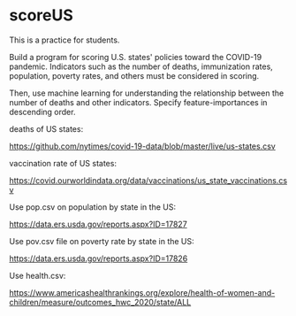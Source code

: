 # scoreUS
This is a practice for students.

Build a program for scoring U.S. states' policies toward the COVID-19 pandemic.
Indicators such as the number of deaths, immunization rates, population, 
poverty rates, and others must be considered in scoring.

Then, use machine learning for understanding the relationship between the number of deaths and other indicators.
Specify feature-importances in descending order.


deaths of US states:

https://github.com/nytimes/covid-19-data/blob/master/live/us-states.csv

vaccination rate of US states:

https://covid.ourworldindata.org/data/vaccinations/us_state_vaccinations.csv

Use pop.csv on population by state in the US:

https://data.ers.usda.gov/reports.aspx?ID=17827

Use pov.csv file on poverty rate by state in the US:

https://data.ers.usda.gov/reports.aspx?ID=17826

Use health.csv:

https://www.americashealthrankings.org/explore/health-of-women-and-children/measure/outcomes_hwc_2020/state/ALL


